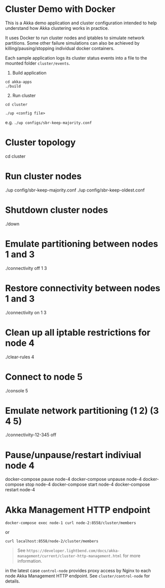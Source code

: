 
Cluster Demo with Docker
========================

This is a Akka demo application and cluster configuration intended to help understand how Akka clustering works in practice.

It uses Docker to run cluster nodes and iptables to simulate network partitions. Some other failure simulations can also be achieved by killing/pausing/stopping individual docker containers.

Each sample application logs its cluster status events into a file to the mounted folder `cluster/events`.

1. Build application

```
cd akka-apps
./build
```

2. Run cluster 

```
cd cluster

./up <config file>
```
e.g. `./up configs/sbr-keep-majority.conf`

# Cluster topology

cd cluster

# Run cluster nodes

./up config/sbr-keep-majority.conf
./up config/sbr-keep-oldest.conf

# Shutdown cluster nodes

./down

# Emulate partitioning between nodes 1 and 3

./connectivity off 1 3

# Restore connectivity between nodes 1 and 3

./connectivity on 1 3

# Clean up all iptable restrictions for node 4

./clear-rules 4

# Connect to node 5

./console 5

# Emulate network partitioning (1 2) (3 4 5)

./connectivity-12-345 off

# Pause/unpause/restart indiviual node 4

docker-compose pause node-4
docker-compose unpause node-4
docker-compose stop node-4
docker-compose start node-4
docker-compose restart node-4

# Akka Management HTTP endpoint

`docker-compose exec node-1 curl node-2:8558/cluster/members`

or

`curl localhost:8558/node-2/cluster/members`

> See `https://developer.lightbend.com/docs/akka-management/current/cluster-http-management.html` for more information.

in the latest case `control-node` provides proxy access by Nginx to each node Akka Management HTTP endpoint. See `cluster/control-node` for details.

